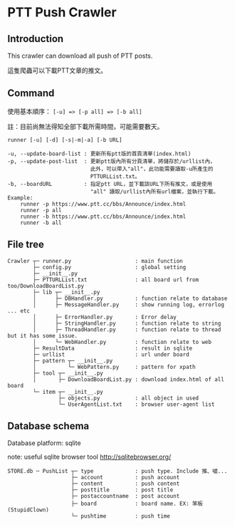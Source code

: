 # PTT Push Crawler
## Introduction

This crawler can download all push of PTT posts. 

這隻爬蟲可以下載PTT文章的推文。


## Command
使用基本順序：
        ``` [-u] => [-p all] => [-b all] ```

註：目前尚無法得知全部下載所需時間，可能需要數天。

```
runner [-u] [-d] [-s|-m|-a] [-b URL]

-u, --update-board-list : 更新所有ptt版的首頁清單(index.html)
-p, --update-post-list  : 更新ptt版內所有分頁清單，將儲存於/urllist內，
                          此外，可以帶入"all"，此功能需要讀取-u所產生的
                          PTTURLList.txt。
-b, --boardURL          : 指定ptt URL，並下載該URL下所有推文，或是使用
                          "all" 讀取/urllist內所有url檔案，並執行下載。
Example:
    runner -p https://www.ptt.cc/bbs/Announce/index.html
    runner -p all
    runner -b https://www.ptt.cc/bbs/Announce/index.html
    runner -b all
```

## File tree
```
Crawler ┬─ runner.py                    : main function
        ├─ config.py                    : global setting
        ├─ __init__.py
        ├─ PTTURLList.txt               : all board url from too/DownloadBoardList.py                  
        ├─ lib ┬─ __init__.py  
        │      ├─ DBHandler.py          : function relate to database
        │      ├─ MessageHandler.py     : show running log, errorlog ... etc
        │      ├─ ErrorHandler.py       : Error delay
        │      ├─ StringHandler.py      : function relate to string
        │      ├─ ThreadHandler.py      : function relate to thread but it has some issue.
        │      └─ WebHandler.py         : function relate to web 
        ├─ ResultData                   : result in sqlite
        ├─ urllist                      : url under board
        ├─ pattern ┬─ __init__.py  
        │          └─ WebPattern.py     : pattern for xpath
        ├─ tool ┬─ __init__.py  
        │       ├─ DownloadBoardList.py : download index.html of all board
        └─ item ┬─ __init__.py   
                ├─ objects.py           : all object in used
                └─ UserAgentList.txt    : browser user-agent list
```

## Database schema
Database platform: sqlite

note: useful sqlite browser tool http://sqlitebrowser.org/

```
STORE.db ─ PushList ┬─ type             : push type. Include 推、噓...
                    ├─ account          : push account
                    ├─ content          : push content
                    ├─ posttitle        : post title
                    ├─ postaccountname  : post account
                    ├─ board            : board name. EX: 笨板(StupidClown)
                    └─ pushtime         : push time
```




